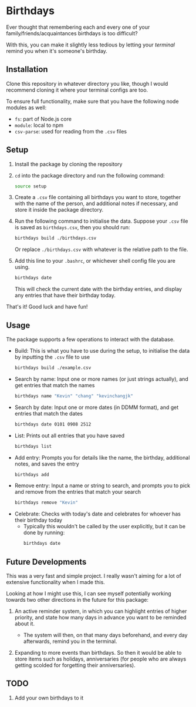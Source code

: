 # Birthdays

Ever thought that remembering each and every one of your family/friends/acquaintances birthdays is too difficult?

With this, you can make it slightly less tedious by letting your _terminal_ remind you when it's someone's birthday.

## Installation

Clone this repository in whatever directory you like, though I would recommend cloning it where your terminal configs are too.

To ensure full functionality, make sure that you have the following node modules as well:

- `fs`: part of Node.js core
- `module`: local to npm
- `csv-parse`: used for reading from the `.csv` files

## Setup

1. Install the package by cloning the repository
2. `cd` into the package directory and run the following command:

   ```bash
   source setup
   ```

3. Create a `.csv` file containing all birthdays you want to store, together with the name of the person, and additional notes if necessary, and store it inside the package directory.
4. Run the following command to initialise the data. Suppose your `.csv` file is saved as `birthdays.csv`, then you should run:

   ```bash
   birthdays build ./birthdays.csv
   ```

   Or replace `./birthdays.csv` with whatever is the relative path to the file.

5. Add this line to your `.bashrc`, or whichever shell config file you are using.

   ```bash
   birthdays date
   ```

   This will check the current date with the birthday entries, and display any entries that have their birthday today.

That's it! Good luck and have fun!

## Usage

The package supports a few operations to interact with the database.

- Build: This is what you have to use during the setup, to initialise the data by inputting the `.csv` file to use
  ```bash
  birthdays build ./example.csv
  ```
- Search by name: Input one or more names (or just strings actually), and get entries that match the names
  ```bash
  birthdays name "Kevin" "chang" "kevinchangjk"
  ```
- Search by date: Input one or more dates (in DDMM format), and get entries that match the dates
  ```bash
  birthdays date 0101 0908 2512
  ```
- List: Prints out all entries that you have saved
  ```bash
  birthdays list
  ```
- Add entry: Prompts you for details like the name, the birthday, additional notes, and saves the entry
  ```bash
  birthdays add
  ```
- Remove entry: Input a name or string to search, and prompts you to pick and remove from the entries that match your search
  ```bash
  birthdays remove "Kevin"
  ```
- Celebrate: Checks with today's date and celebrates for whoever has their birthday today
  - Typically this wouldn't be called by the user explicitly, but it can be done by running:
    ```bash
    birthdays date
    ```

## Future Developments

This was a very fast and simple project. I really wasn't aiming for a lot of extensive functionality when I made this.

Looking at how I might use this, I can see myself potentially working towards two other directions in the future for this package:

1. An active reminder system, in which you can highlight entries of higher priority, and state how many days in advance you want to be reminded about it.

   - The system will then, on that many days beforehand, and every day afterwards, remind you in the terminal.

2. Expanding to more events than birthdays. So then it would be able to store items such as holidays, anniversaries (for people who are always getting scolded for forgetting their anniversaries).

## TODO

1. Add your own birthdays to it
